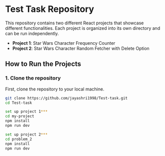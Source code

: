 # Test Task Repository

This repository contains two different React projects that showcase different functionalities. Each project is organized into its own directory and can be run independently.

- **Project 1**: Star Wars Character Frequency Counter
- **Project 2**: Star Wars Character Random Fetcher with Delete Option

## How to Run the Projects

### 1. Clone the repository

First, clone the repository to your local machine.

```bash
git clone https://github.com/jayashri1998/Test-task.git
cd Test-task

set up project 1***
cd my-project
npm install 
npm run dev

set up project 2***
cd problem_2
npm install 
npm run dev

